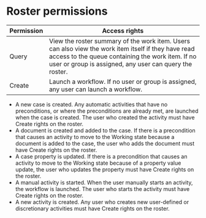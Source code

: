 # Roster permissions

| Permission   | Access rights                                                                                                                                                                                                      |
|--------------|--------------------------------------------------------------------------------------------------------------------------------------------------------------------------------------------------------------------|
| Query        | View the roster summary of the work item. Users can also view the work item itself if they have read access to the queue containing the work item. If no user or group is assigned, any user can query the roster. |
| Create       | Launch a workflow. If no user or group is assigned, any user can launch a workflow.                                                                                                                                |

- A new case is created. Any automatic activities that have no preconditions, or where the
preconditions are already met, are launched when the case is created. The user who created the
activity must have Create rights on the roster.
- A document is created and added to the case. If there is a precondition that causes an activity
to move to the Working state because a document is added to the case, the user who adds the document
must have Create rights on the roster.
- A case property is updated. If there is a precondition that causes an activity to move to the
Working state because of a property value update, the user who updates the property must have Create
rights on the roster.
- A manual activity is started. When the user manually starts an activity, the workflow is
launched. The user who starts the activity must have Create rights on the roster.
- A new activity is created. Any user who creates new user-defined or discretionary activities
must have Create rights on the roster.